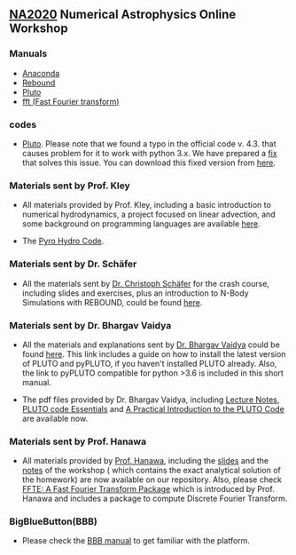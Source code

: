 ## [NA2020](https://na2020.onrender.com/) Numerical Astrophysics Online Workshop

### Manuals

- [Anaconda](https://github.com/Shenavar/Anaconda-Installation.md/blob/master/Anaconda%20Installation.md)
- [Rebound](manuals/rebound.md)
- [Pluto](https://github.com/nghafourian/test/blob/master/Pluto.md)
- [fft (Fast Fourier transform)](https://github.com/Shenavar/Anaconda-Installation.md/blob/master/fftw3.md)

### codes

- [Pluto](http://plutocode.ph.unito.it/). Please note that we found a typo in the official code v. 4.3. that causes problem for it to work with python 3.x. We have prepared a [fix](codes/patch_define_problem) that solves this issue. You can download this fixed version from [here](https://github.com/astrofum/na2020/raw/master/codes/PLUTO.tar.gz).

### Materials sent by Prof. Kley
- All materials provided by Prof. Kley, including a basic introduction to numerical hydrodynamics, a project focused on linear advection, and some background on programming languages are available [here](https://www.tat.physik.uni-tuebingen.de/~kley/talks/mashad/index.html).

- The [Pyro Hydro Code](https://pyro2.readthedocs.io/en/latest/).

### Materials sent by Dr. Schäfer
- All the materials sent by [Dr. Christoph Schäfer](https://www.tat.physik.uni-tuebingen.de/~schaefer/) for the crash course, including slides and exercises, plus an introduction to N-Body Simulations with REBOUND, could be found [here](https://www.tat.physik.uni-tuebingen.de/~schaefer/teach/fum2020/).


### Materials sent by Dr. Bhargav Vaidya
- All the materials and explanations sent by [Dr. Bhargav Vaidya](http://www.iiti.ac.in/people/~bvaidya/index.html) could be found [here](https://github.com/astrofum/na2020/blob/master/PLUTO-howto.md). This link includes a guide on how to install the latest version of PLUTO and pyPLUTO, if you haven't installed PLUTO already. Also, the link to pyPLUTO compatible for python >3.6 is included in this short manual.

- The pdf files provided by Dr. Bhargav Vaidya, including [Lecture Notes](https://github.com/astrofum/na2020/blob/master/Dr.%20Bhargav%20Vaidya%20Lecture_Notes.pdf), [PLUTO code Essentials](https://github.com/astrofum/na2020/blob/master/Dr.%20Bhargav%20Vaidya%20PLUTO_Essentials.pdf) and [A Practical Introduction to the PLUTO Code](https://github.com/astrofum/na2020/blob/master/Dr.%20Bhargav%20Vaidya%20PLUTO_WrkShop_Example.pdf) are available now. 


### Materials sent by Prof. Hanawa
- All materials provided by [Prof. Hanawa](https://www.cfs.chiba-u.ac.jp/outline/staff/hanawa.html), including the [slides](https://github.com/astrofum/na2020/blob/master/Prof.%20Hanawa%20revised%2020jul29.pdf) and the [notes](https://github.com/astrofum/na2020/blob/master/Prof%20Hanawa%20revised%20grav-mashhad20.pdf) of the workshop ( which contains the exact analytical solution of the homework) are now available on our repository. Also, please check [FFTE: A Fast Fourier Transform Package](http://www.ffte.jp/) which is introduced by Prof. Hanawa and includes a package to compute Discrete Fourier Transform.

### BigBlueButton(BBB)

- Please check the [BBB manual](https://github.com/astrofum/na2020/blob/master/BigBlueButton.pdf) to get familiar with the platform.  
